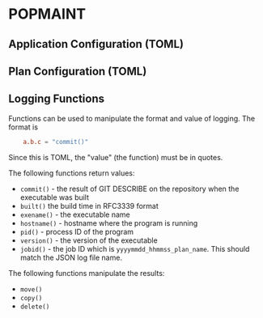POPMAINT
========

## Application Configuration (TOML)

## Plan Configuration (TOML)


## Logging Functions
Functions can be used to manipulate the format and value of logging.  The format is
```toml
    a.b.c = "commit()"
```
Since this is TOML, the "value" (the function) must be in quotes.

The following functions return values:
* `commit()` - the result of GIT DESCRIBE on the repository when the executable was built
* `built()` the build time in RFC3339 format
* `exename()` - the executable name
* `hostname()` - hostname where the program is running
* `pid()` - process ID of the program
* `version()` - the version of the executable
* `jobid()` - the job ID which is `yyyymmdd_hhmmss_plan_name`.  This should match the JSON log file name.

The following functions manipulate the results:
* `move()`
* `copy()`
* `delete()`



